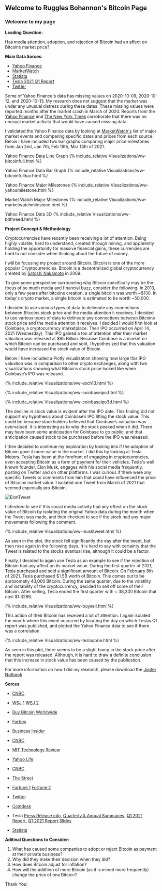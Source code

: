 ## Welcome to Ruggles Bohannon's Bitcoin Page

### Welcome to my page

**Leading Question:**

Has media attention, adoption, and rejection of Bitcoin had an affect on Bitcoins market price?
 
**Main Data Sorces:**

- [Yahoo Finance](https://finance.yahoo.com/quote/BTC-USD/history/?guce_referrer=aHR0cHM6Ly93d3cuZ29vZ2xlLmNvbS8&guce_referrer_sig=AQAAAE1iTQEM3gqle4ifIZ0FxmNSrO2jLU8jHDLYEnM4DGZk4dCEd-VhKRedEtXl6B3t2wj_eoseVG3MVLDWtXR5JAlz3aI6aQAheKcsaQTuFuWYKJvZPD2RdG3mC41_VtyVCE2slSvx_iqysSqDrh8KBvPb6GpvOmdGVTfFMCBkWE0E&guccounter=2)
- [MarketWatch](https://www.marketwatch.com/story/bitcoin-price-hits-new-record-clears-60-000-milestone-11615648314)
- [Statista](https://www.statista.com/statistics/864738/leading-cryptocurrency-exchanges-traders/)
- [Tesla 2021 Q1 Report](https://www.sec.gov/Archives/edgar/data/1318605/000095017021000046/tsla-20210331.htm)
- [Twitter](https://twitter.com/elonmusk)

Some of Yahoo Finance's data has missing values on 2020-10-09, 2020-10-12, and 2020-10-13. 
My research does not suggest that the market was under any unusual distress during these dates. These missing values were reported months after the market crash in March of 2020. Reports from the [Yahoo Finance](https://finance.yahoo.com/news/stock-market-news-oct-9-134301485.html) and [The New York Times](https://www.nytimes.com/issue/todaysheadlines/2020/10/09/todays-headlines) corroborate that there was no unusual market activity that would have caused missing data.

I validated the Yahoo Finance data by looking at [MarketWatch's](https://www.marketwatch.com/story/bitcoin-price-hits-new-record-clears-60-000-milestone-11615648314) list of major market events and comparing specific dates and prices from each source. Below I have included two bar graphs comparing major price milestones from Jan 2nd, Jan 7th, Feb 16th, Mar 13th of 2021.

Yahoo Finance Data Line Graph
{% include_relative Visualizations/ww-bitcoinfull.html %}

Yahoo Finance Data Bar Graph
{% include_relative Visualizations/ww-bitcoinfullbar.html %}

Yahoo Finance Major Milestones
{% include_relative Visualizations/ww-yahoomilestone.html %}

Market Watch Major Milestones
{% include_relative Visualizations/ww-marketwatchmilestone.html %}

Yahoo Finance Data 3D
{% include_relative Visualizations/ww-bitthreed.html %}


**Project Concept & Methodology**

Cryptocurrencies have recently been receiving a lot of attention. Being highly volatile, hard to understand, created through mining, and apparently holding the opportunity for massive financial gains, these currencies are hard to not consider when thinking about the future of money. 

I will be focusing my project around Bitcoin. Bitcoin is one of the more popular Cryptocurrencies. Bitcoin is a decentralized global cryptocurrency created by [Satoshi Nakamoto](https://en.wikipedia.org/wiki/Satoshi_Nakamoto#:~:text=Satoshi%20Nakamoto%20is%20the%20name,devised%20the%20first%20blockchain%20database) in 2009.

To give some perspective surrounding why Bitcoin specifically may be the focus of so much media and financial buzz, consider the following. In 2013, only a few years after bitcoins creation, a single bitcoin was worth ~$100. In today's crypto market, a single bitcoin is estimated to be worth ~50,000. 

I decided to use various types of data to delineate any connections between Bitcoins stock price and the media attention it receives. I decided to use various types of data to delineate any connections between Bitcoins stock price and the media attention it receives. I decided I would first look at Coinbase, a cryptocurrency marketplace. Their IPO occurred on April 14, 2021 (Wednesday). This IPO gained a ton of attention after their market valuation was released at $85 Billion. Because Coinbase is a market on which Bitcoin can be purchased and sold, I hypothesized that this valuation would have increased the stock value of Bitcoin. 

Below I have included a Plotly visualization showing how large this IPO valuation was in comparison to other crypto exchanges, along with two visualizations showing what Bitcoins stock price looked like when Coinbase’s IPO was released. 


{% include_relative Visualizations/ww-exch13.html %}


{% include_relative Visualizations/ww-coinbaseipo.html %}


{% include_relative Visualizations/ww-coinbaseipo3d.html %}


The decline in stock value is evident after the IPO date. This finding did not support my hypothesis about Coinbase’s IPO lifting the stock value. This could be because stockholders believed that Coinbase’s valuation was overvalued. It is interesting as to why the stock peaked when it did. There may have been some anticipation for Coinbase to go public, and that anticipation caused stock to be purchased before the IPO was released.

I then decided to continue my exploration by looking into if the adoption of Bitcoin gave it more value in the market. I did this by looking at Tesla Motors. Tesla has been at the forefront of engaging in cryptocurrencies, even accepting Bitcoin as a form of payment for their vehicles. Tesla's well known founder, Elon Musk, engages with his social media frequently, posting on Twitter and on other platforms. I was curious if there were any specific Tweets or comments from him that could have influenced the price of Bitcoins market value. I isolated one Tweet from March of 2021 that seemed especially pro-Bitcoin.


![ElonTweet](https://user-images.githubusercontent.com/82183767/117762764-983e2e00-b1de-11eb-8b30-4b1c19ce932d.png)


I checked to see if this social media activity had any effect on the stock value of Bitcoin by isolating the original Yahoo data during the month when the Tweet was made, and then checked to see if the stock had any major movements following the comment. 

{% include_relative Visualizations/ww-musktweet.html %}

As seen in the plot, the stock fell significantly the day after the tweet, but then rose again in the following days. It is hard to say with certainty that the Tweet is related to the stocks eventual rise, although it could be a factor. 

Finally, I decided to again use Tesla as an example to see if the rejection of Bitcoin had any affect on its market value. During the first quarter of 2021, Tesla purchased and sold a significant amount of Bitcoin. On February 8th of 2021, Tesla purchased $1.5B worth of Bitcoin. This comes out to be aproxomatly 43,000 Bitcoin. During the same quarter, due to the volatility and instability of the cryptocurrency, decided to sell off some of their Bitcoin. After selling, Tesla ended the first quarter with ~ 38,300 Bitcoin that cost $1.329B. 

{% include_relative Visualizations/ww-buysell.html %}

This action of their Bitcoin has received a lot of attention. I again isolated the month where this event occurred by locating the day on which Teslas Q1 report was published, and plotted the Yahoo Finance data to see if there was a correlation.

{% include_relative Visualizations/ww-teslaqone.html %}

As seen in this plot, there seems to be a slight bump in the stock price after the report was released. Although, it is hard to draw a definite conclusion that this increase in stock value has been caused by the publication. 

For more information on how I did my research, please download the [Jypter Notbook](/jypnotebook/BitcoinNotebook1.ipynb)



**Sorces**

- [CNBC](https://www.cnbc.com/2021/04/15/coinbase-coin-climbs-11percent-in-premarket-after-nasdaq-debut.html#:~:text=Coinbase%20employees%20spray%20champagne%20during,Wednesday%2C%20April%2014%2C%202021.&text=Bloomberg%20%7C%20Getty%20Images-,Coinbase%20shares%20whipsawed%20Thursday%2C%20a%20day%20after%20the%20cryptocurrency%20exchange,in%20a%20blockbuster%20direct%20listing)

- [WSJ 1](https://www.wsj.com/articles/coinbase-stock-price-valuation-and-everything-else-you-need-to-know-11618413312) [WSJ 2](https://www.wsj.com/articles/coinbase-shares-surge-in-trading-debut-11618421619?mod=article_inline)

- [Buy Bitcoin Worldwide](https://www.buybitcoinworldwide.com/who-accepts-bitcoin/)

- [Forbes](https://www.forbes.com/sites/clareoconnor/2014/02/17/how-to-use-bitcoin-to-shop-at-amazon-home-depot-cvs-and-more/?sh=56495c5d2de2)

- [Business Insider](https://www.businessinsider.com/more-companies-accepting-bitcoin-cryptocurrency-paypal-starbucks-2021-4)

- [CNBC](https://www.cnbc.com/2021/03/24/elon-musk-says-people-can-now-buy-a-tesla-with-bitcoin.html)

- [MIT Technology Review](https://www.technologyreview.com/2019/05/14/135388/you-can-now-pay-with-cryptocurrency-at-whole-foods/)

- [Yahoo Life](https://www.cnbc.com/2021/02/08/tesla-buys-1point5-billion-in-bitcoin.html)

- [CNBC](https://www.cnbc.com/2021/02/08/tesla-buys-1point5-billion-in-bitcoin.html)

- [The Street](https://www.thestreet.com/crypto/bitcoin/why-did-tesla-sell-some-of-its-bitcoin)

- [Fortune 1](https://fortune.com/2021/04/27/tesla-tsla-bitcoin-btc-bet-how-much-has-it-made-elon-musk-profits/#:~:text=Ever%20since%20Tesla%20announced%20its,made%20on%20its%20big%20wager) [Fortune 2](https://fortune.com/2021/04/27/tesla-tsla-bitcoin-btc-bet-how-much-has-it-made-elon-musk-profits/#:~:text=Result%3A%20Tesla%20still%20holds%20around%2038%2C300%20Bitcoin%20that%20cost%20%241.329%20billion)

- [Twitter](https://twitter.com/elonmusk)

- [Coindesk](https://www.coindesk.com/tesla-sold-bitcoin-in-q1-for-proceeds-of-272m)

- Tesla [Press Release info](https://ir.tesla.com/press-release/tesla-announces-date-first-quarter-2021-financial-results-and-webcast#:~:text=PALO%20ALTO%2C%20Calif.%2C%20April,Monday%2C%20April%2026%2C%202021), [Quarterly & Annual Summaries](https://ir.tesla.com/), [Q1 2021 Report](https://www.sec.gov/Archives/edgar/data/1318605/000095017021000046/tsla-20210331.htm), [Q1 2021 Report Slides](https://tesla-cdn.thron.com/static/R3GJMT_TSLA_Q1_2021_Update_5KJWZA.pdf?xseo=&response-content-disposition=inline%3Bfilename%3D%22TSLA-Q1-2021-Update.pdf%22)

- [Statista](https://www.statista.com/statistics/864738/leading-cryptocurrency-exchanges-traders/)

**Aditinal Questions to Consider:**

1. What has caused some companies to adopt or reject Bitcoin as payment at their private business? 
2. Why did they make their decision when they did? 
3. How does Bitcoin adjust for inflation?
4. How will the addition of more Bitcoin (as it is mined more frequently) change the price of one Bitcoin?


Thank You!